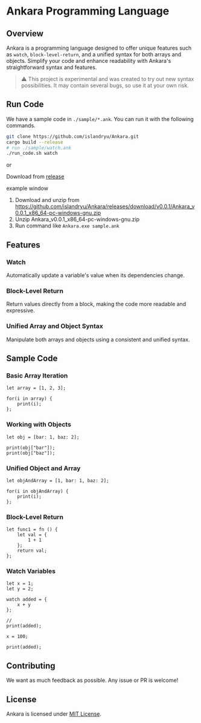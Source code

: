 # Ankara Programming Language

## Overview

Ankara is a programming language designed to offer unique features such as `watch`, `block-level-return`, and a unified syntax for both arrays and objects. Simplify your code and enhance readability with Ankara's straightforward syntax and features.

> :warning: This project is experimental and was created to try out new syntax possibilities. It may contain several bugs, so use it at your own risk.

## Run Code

We have a sample code in `./sample/*.ank`. You can run it with the following commands.

```bash
git clone https://github.com/islandryu/Ankara.git
cargo build --release
# run ./sample/watch.ank
./run_code.sh watch
```
or

Download from [release](https://github.com/islandryu/Ankara/releases/tag/v0.0.1)

example window
1. Download and unzip from https://github.com/islandryu/Ankara/releases/download/v0.0.1/Ankara_v0.0.1_x86_64-pc-windows-gnu.zip
2. Unzip Ankara_v0.0.1_x86_64-pc-windows-gnu.zip
3. Run command like `Ankara.exe sample.ank`

## Features

### Watch

Automatically update a variable's value when its dependencies change.

### Block-Level Return

Return values directly from a block, making the code more readable and expressive.

### Unified Array and Object Syntax

Manipulate both arrays and objects using a consistent and unified syntax.

## Sample Code

### Basic Array Iteration

```ankara
let array = [1, 2, 3];

for(i in array) {
    print(i);
};
```

### Working with Objects

```ankara
let obj = [bar: 1, baz: 2];

print(obj["bar"]);
print(obj["baz"]);
```

### Unified Object and Array

```ankara
let objAndArray = [1, bar: 1, baz: 2];

for(i in objAndArray) {
    print(i);
};
```

### Block-Level Return

```ankara
let func1 = fn () {
    let val = {
        1 + 1
    };
    return val;
};
```

### Watch Variables

```ankara
let x = 1;
let y = 2;

watch added = {
    x + y
};

//
print(added);

x = 100;

print(added);
```

## Contributing

We want as much feedback as possible.
Any issue or PR is welcome!

## License

Ankara is licensed under [MIT License](#).
